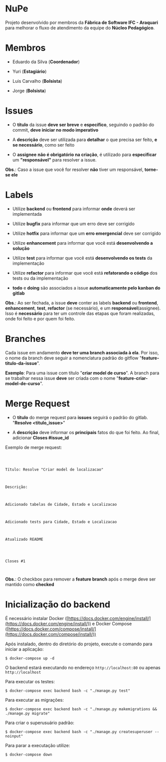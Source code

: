# NuPe

  

Projeto desenvolvido por membros da **Fábrica de Software IFC - Araquari** para melhorar o fluxo de atendimento da equipe do **Núcleo Pedagógico**.

  

# Membros

  

- Eduardo da Silva (**Coordenador**)

  

- Yuri (**Estagiário**)

  

- Luis Carvalho (**Bolsista**)

  

- Jorge (**Bolsista**)

  

# Issues

  

- O **título** da issue **deve ser breve** e **específico**, seguindo o padrão do commit, **deve iniciar no modo imperativo**

- A **descrição** deve ser utilizada para **detalhar** o que precisa ser feito, **e se necessário**, como ser feito

- O **assignee**  **não é obrigatório na criação**, é utilizado para **especificar** um **"responsável"** para resolver a issue.

  

**Obs**.: Caso a issue que você for resolver **não** tiver um responsável, **torne-se ele**

  

# Labels

  

- Utilize **backend** ou **frontend** para informar **onde** deverá ser implementada

- Utilize **bugfix** para informar que um erro deve ser corrigido

- Utilize **hotfix** para informar que um **erro emergencial** deve ser corrigido

- Utilize **enhancement** para informar que você está **desenvolvendo a solução**

- Utilize **test** para informar que você está **desenvolvendo os tests** da implementação

- Utilize **refactor** para informar que você está **refatorando o código** dos tests ou da implementação

-  **todo** e **doing** são associados a issue **automaticamente pelo kanban do gitlab**

  

**Obs**.: Ao ser fechada, a issue **deve** conter as labels **backend** ou **frontend**, **enhancement**, **test**, **refactor** (se necessário), e um **responsável**(assignee). Isso é **necessário** para ter um controle das etapas que foram realizadas, onde foi feito e por quem foi feito.

  

# Branches

  

Cada issue em andamento **deve ter uma branch associada à ela**. Por isso, o nome da branch deve seguir a nomenclatura padrão do gitflow "**feature-titulo-da-issue**".

  

**Exemplo**: Para uma issue com título "**criar model de curso**". A branch para se trabalhar nessa issue **deve** ser criada com o nome "**feature-criar-model-de-curso**".

  

# Merge Request

  

- O **título** do merge request para **issues** seguirá o padrão do gitlab. "**Resolve <titulo_issue>**"

  

- A **descrição** deve informar os **principais** fatos do que foi feito. Ao final, adicionar **Closes #issue_id**

  

Exemplo de merge request:

  

```

  

Título: Resolve "Criar model de localizacao"

  

Descrição:

  

Adicionado tabelas de Cidade, Estado e Localizacao

  

Adicionado tests para Cidade, Estado e Localizacao

  

Atualizado README

  
  

Closes #1

  

```

  

**Obs**.: O checkbox para remover a **feature branch** após o merge deve ser mantido como **checked**

  

# Inicialização do backend

  

É necessário instalar Docker ([https://docs.docker.com/engine/install/](https://docs.docker.com/engine/install/)) e Docker Compose ([https://docs.docker.com/compose/install/](https://docs.docker.com/compose/install/))

  

Após instalado, dentro do diretório do projeto, execute o comando para iniciar a aplicação:

`$ docker-compose up -d`

  

O backend estará executando no endereço `http://localhost:80` ou apenas `http://localhost`

  

Para executar os testes:

`$ docker-compose exec backend bash -c "./manage.py test"`

  

Para executar as migrações:

`$ docker-compose exec backend bash -c "./manage.py makemigrations && ./manage.py migrate"`

  

Para criar o superusuário padrão:

`$ docker-compose exec backend bash -c "./manage.py createsuperuser --noinput"`

  

Para parar a executação utilize:

`$ docker-compose down`